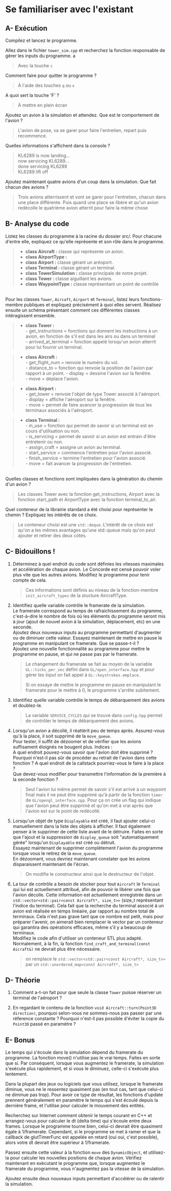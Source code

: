 # Se familiariser avec l'existant

## A- Exécution

Compilez et lancez le programme.

Allez dans le fichier `tower_sim.cpp` et recherchez la fonction responsable de gérer les inputs du programme.
a
> Avec la touche ``c`` 

Comment faire pour quitter le programme ? 
> À l'aide des touches ``q`` ou ``x``

A quoi sert la touche 'F' ?
> À mettre en plein écran

Ajoutez un avion à la simulation et attendez.
Que est le comportement de l'avion ?
> L'avion de pose, va se garer pour faire l'entretien, repart puis recommence.

Quelles informations s'affichent dans la console ?
> KL6289 is now landing... \
  now servicing KL6289... \
  done servicing KL6289 \
  KL6289 lift off

Ajoutez maintenant quatre avions d'un coup dans la simulation.
Que fait chacun des avions ?
> Trois avions atterrissent et vont se garer pour l'entretien, chacun dans une place différente. Puis quand une place se libère et qu'un avion redécolle le quatrième avion atterrit pour faire la même chose


## B- Analyse du code

Listez les classes du programme à la racine du dossier src/.
Pour chacune d'entre elle, expliquez ce qu'elle représente et son rôle dans le programme.

> - **class Aircraft :** classe qui représente un avion.
> - **class AirportType :**
> - **class Airport :** classe gérant un aréoport.
> - **class Terminal :** classe gérant un terminal.
> - **class TowerSimulation :** classe principale de notre projet.
> - **class Tower :** classe aiguillant les avions.
> - **class WaypointType :** classe représentant un point de contrôle

\
Pour les classes `Tower`, `Aircaft`, `Airport` et `Terminal`, listez leurs fonctions-membre publiques et expliquez précisément à quoi elles servent.
Réalisez ensuite un schéma présentant comment ces différentes classes intéragissent ensemble.
> - **class Tower :** \
    - get_instructions = fonctions qui donnent les instructions à un avion, en fonction de s'il est dans les airs ou dans un terminal \
    - arrived_at_terminal = fonction appelé lorsqu'un avion atterrit pour lui fournir un terminal.

> - **class Aircraft :** \
    - get_flight_num = renvoie le numéro du vol. \
    - distance_to = fonction qui renvoie la position de l'avion par rapport à un point.
    - display = dessine l'avion sur la fenêtre. \
    - move = déplace l'avion.

> - **class Airport :** \
    - get_tower = renvoie l'objet de type Tower associé à l'aéroport. \
    - display = affiche l'aéroport sur la fenêtre. \
    - move = permet de faire avancer la progression de tous les terminaux associés à l'aéroport.

> - **class Terminal :** \
    - in_use = fonction qui permet de savoir si un terminal est en cours d'utilisation ou non. \
    - is_servicing = permet de savoir si un avion est entrain d'être entretenir ou non. \
    - assign_craft = assigne un avion au terminal. \
    - start_service = commence l'entretien pour l'avion associé. \
    - finish_service = termine l'entretien pour l'avion associé. \
    - move = fait avancer la progression de l'entretien. 

\
Quelles classes et fonctions sont impliquées dans la génération du chemin d'un avion ? 
> Les classes Tower avec la fonction get_instructions, Airport avec la fonction start_path et AirportType avec la fonction terminal_to_air.

Quel conteneur de la librairie standard a été choisi pour représenter le chemin ?
Expliquez les intérêts de ce choix.
> Le conteneur choisi est une ``std::deque``. L'intérêt de ce choix est qu'on a les mêmes avantages qu'une std::queue mais qu'on peut ajouter et retirer des deux côtés.

## C- Bidouillons ! 

1) Déterminez à quel endroit du code sont définies les vitesses maximales et accélération de chaque avion.
Le Concorde est censé pouvoir voler plus vite que les autres avions.
Modifiez le programme pour tenir compte de cela.
    > Ces informations sont définis au niveau de la fonction-membre ``init_aircraft_types`` de la stucture AircraftType.

2) Identifiez quelle variable contrôle le framerate de la simulation.\
Le framerate correspond au temps de rafraichissement du programme, c'est-à-dire le nombre de fois où les éléments du programme seront mis à jour (ajout de nouvel avion à la simulation, déplacement, etc) en une seconde.\
Ajoutez deux nouveaux inputs au programme permettant d'augmenter ou de diminuer cette valeur.
Essayez maintenant de mettre en pause le programme en manipulant ce framerate. Que se passe-t-il ?\
Ajoutez une nouvelle fonctionnalité au programme pour mettre le programme en pause, et qui ne passe pas par le framerate.
    > Le changement du framerate se fait au moyen de la variable ``GL::ticks_per_sec`` defini dans ``GL/open_interface.hpp`` et pour gérer les input on fait appel à ``GL::keystrokes.emplace``. 
    >
    > Si on essaye de mettre le programme en pause en manipulant le framerate pour le mettre à 0, le programme s'arrête subitement.

3) Identifiez quelle variable contrôle le temps de débarquement des avions et doublez-le.
    > La variable ``SERVICE_CYCLES`` qui se trouve dans ``config.hpp`` permet de contrôler le temps de débarquement des avions.

4) Lorsqu'un avion a décollé, il réattérit peu de temps après.
Assurez-vous qu'à la place, il soit supprimé de la `move_queue`.\
Pour tester, il suffit de dézoomer et de vérifier que les avions suffisament éloignés ne bougent plus.
Indices :\
A quel endroit pouvez-vous savoir que l'avion doit être supprimé ?\
Pourquoi n'est-il pas sûr de procéder au retrait de l'avion dans cette fonction ?
A quel endroit de la callstack pourriez-vous le faire à la place ?\
Que devez-vous modifier pour transmettre l'information de la première à la seconde fonction ?
    > Seul l'avion lui même permet de savoir s'il est arrivé à un waypoint final mais il ne peut être supprimé qu'à partir de la fonction ``timer`` de ``GL/opengl_interface.cpp``. Pour ça on crée un flag qui indique que l'avion peut être supprimé et qu'on met à vrai après que l'avion est sur le point de redécollé.

5) Lorsqu'un objet de type `Displayable` est créé, il faut ajouter celui-ci manuellement dans la liste des objets à afficher.
Il faut également penser à le supprimer de cette liste avant de le détruire.
Faites en sorte que l'ajout et la suppression de `display_queue` soit "automatiquement gérée" lorsqu'un `Displayable` est créé ou détruit.\
Essayez maintenant de supprimer complètement l'avion du programme lorsque vous le retirez de la `move_queue`.\
En dézoomant, vous devriez maintenant constater que les avions disparaissent maintenant de l'écran.
    > On modifie le constructeur ainsi que le destructeur de l'objet.

6) La tour de contrôle a besoin de stocker pour tout `Aircraft` le `Terminal` qui lui est actuellement attribué, afin de pouvoir le libérer une fois que l'avion décolle.
Cette information est actuellement enregistrée dans un `std::vector<std::pair<const Aircraft*, size_t>>` (size_t représentant l'indice du terminal).
Cela fait que la recherche du terminal associé à un avion est réalisée en temps linéaire, par rapport au nombre total de terminaux.
Cela n'est pas grave tant que ce nombre est petit, mais pour préparer l'avenir, on aimerait bien remplacer le vector par un conteneur qui garantira des opérations efficaces, même s'il y a beaucoup de terminaux.\
Modifiez le code afin d'utiliser un conteneur STL plus adapté. Normalement, à la fin, la fonction `find_craft_and_terminal(const Aicraft&)` ne devrait plus être nécessaire.
    > on remplace le ``std::vector<std::pair<const Aircraft*, size_t>>`` par un ``std::unordered_map<const Aircraft*, size_t>``

## D- Théorie

1) Comment a-t-on fait pour que seule la classe `Tower` puisse réserver un terminal de l'aéroport ?

2) En regardant le contenu de la fonction `void Aircraft::turn(Point3D direction)`, pourquoi selon-vous ne sommes-nous pas passer par une réference constante ?
Pourquoi n'est-il pas possible d'éviter la copie du `Point3D` passé en paramètre ?

## E- Bonus

Le temps qui s'écoule dans la simulation dépend du framerate du programme.
La fonction move() n'utilise pas le vrai temps. Faites en sorte que si.
Par conséquent, lorsque vous augmentez le framerate, la simulation s'exécute plus rapidement, et si vous le diminuez, celle-ci s'exécute plus lentement.

Dans la plupart des jeux ou logiciels que vous utilisez, lorsque le framerate diminue, vous ne le ressentez quasiment pas (en tout cas, tant que celui-ci ne diminue pas trop).
Pour avoir ce type de résultat, les fonctions d'update prennent généralement en paramètre le temps qui s'est écoulé depuis la dernière frame, et l'utilise pour calculer le mouvement des entités.

Recherchez sur Internet comment obtenir le temps courant en C++ et arrangez-vous pour calculer le dt (delta time) qui s'écoule entre deux frames.
Lorsque le programme tourne bien, celui-ci devrait être quasiment égale à 1/framerate.
Cependant, si le programme se met à ramer et que la callback de glutTimerFunc est appelée en retard (oui oui, c'est possible), alors votre dt devrait être supérieur à 1/framerate.

Passez ensuite cette valeur à la fonction `move` des `DynamicObject`, et utilisez-la pour calculer les nouvelles positions de chaque avion.
Vérifiez maintenant en exécutant le programme que, lorsque augmentez le framerate du programme, vous n'augmentez pas la vitesse de la simulation.

Ajoutez ensuite deux nouveaux inputs permettant d'accélérer ou de ralentir la simulation.
